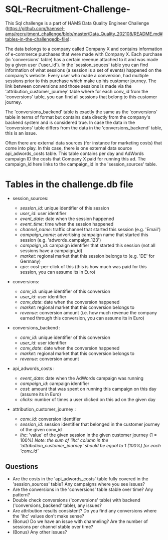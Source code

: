 # SQL-Recruitment-Challenge-
This Sql challenge is a part of HAMS Data Quality Engineer Challenge (https://github.com/haensel-ams/recruitment_challenge/blob/master/Data_Quality_202108/README.md#tables-in-the-challengedb-file):

The data belongs to a company called Company X and contains information of e-commerce purchases that were made with Company X. Each purchase (in 'conversions' table) has a certain revenue attached to it and was made by a given user ('user_id'). In the 'session_souces' table you can find information of what sessions (a session is a set of events) happened on the company's website. Every user who made a conversion, had multiple sessions prior to this purchase which make up his customer journey. The link between conversions and those sessions is made via the 'attribution_customer_journey' table where for each conv_id from the 'conversions' table, you can find all sessions that belong to this customer journey.

The 'conversions_backend' table is exactly the same as the 'conversions' table in terms of format but contains data directly from the company's backend system and is considered true. In case the data in the 'conversions' table differs from the data in the 'conversions_backend' table, this is an issue.

Often there are external data sources (for instance for marketing costs) that come into play. In this case, there is one external data source api_adwords_costs table. This table contains per day and AdWords campaign ID the costs that Company X paid for running this ad. The campaign_id here links to the campaign_id in the 'session_sources' table.

<h1> Tables in the challenge.db file </h1>

* session_sources:
    * *session_id*: unique identifier of this session
    * *user_id*: user identifier
    * *event_date*: date when the session happened
    * *event_time*: time when the session happened
    * *channel_name*: traffic channel that started this session (e.g. 'Email')
    * *campaign_name*: advertising campaign name that started this session (e.g. 'adwords_campaign_123')
    * *campaign_id*: campaign identifier that started this session (not all sessions have a campaign_id)
    * *market*: regional market that this session belongs to (e.g. 'DE' for Germany) 
    * *cpc*: cost-per-click of this (this is how much was paid for this session, you can assume its in Euro)

* conversions:
    * *conv_id*: unique identifier of this conversion
    * *user_id*: user identifier
    * *conv_date*: date when the conversion happened
    * *market*: regional market that this conversion belongs to
    * *revenue*: conversion amount (i.e. how much revenue the company earned through this conversion, you can assume its in Euro)

* conversions_backend :
    * *conv_id*: unique identifier of this conversion
    * *user_id*: user identifier
    * *conv_date*: date when the conversion happened
    * *market*: regional market that this conversion belongs to
    * *revenue*: conversion amount

* api_adwords_costs :
    * *event_date*: date when the AdWords campaign was running 
    * *campaign_id*: campaign identifier
    * *cost*: amount that was spent on running this campaign on this day (assume its in Euro)
    * *clicks*: number of times a user clicked on this ad on the given day

* attribution_customer_journey :
    * *conv_id*: conversion identifier 
    * *session_id*: session identifier that belonged in the customer journey of the given conv_id
    * *ihc*: 'value' of the given session in the given customer journey (1 = 100%)
*Note: the sum of 'ihc' column in the 'attribution_customer_journey' should be equal to 1 (100%) for each 'conv_id'*

## Questions
* Are the costs in the 'api_adwords_costs' table fully covered in the 'session_sources' table? Any campaigns where you see issues?
* Are the conversions in the 'conversions' table stable over time? Any pattern?
* Double check conversions ('conversions' table) with backend ('conversions_backend' table), any issues?
* Are attribution results consistent? Do you find any conversions where the 'ihc' values don't make sense?
* (Bonus) Do we have an issue with channeling? Are the number of sessions per channel stable over time?
* (Bonus) Any other issues?

